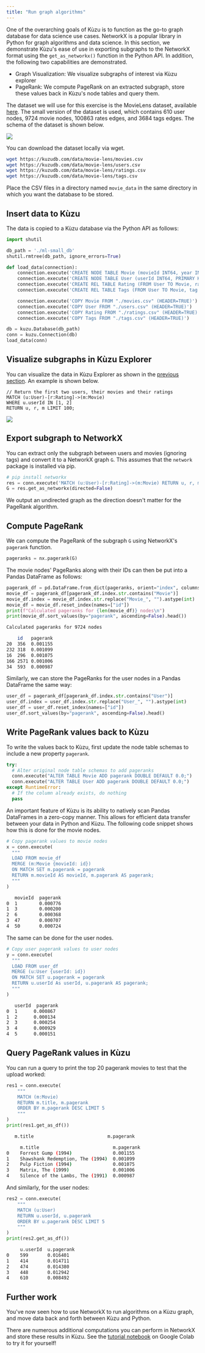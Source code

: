 ```yaml
---
title: "Run graph algorithms"
---
```


One of the overarching goals of Kùzu is to function as the go-to graph database for data science
use cases. NetworkX is a popular library in Python for graph algorithms and data science. In this
section, we demonstrate Kùzu's ease of use in exporting subgraphs to the NetworkX format using the
`get_as_networkx()` function in the Python API. In addition, the following two capabilities are
demonstrated.

- Graph Visualization: We visualize subgraphs of interest via Kùzu explorer
- PageRank: We compute PageRank on an extracted subgraph, store these values back in Kùzu's node
tables and query them.

The dataset we will use for this exercise is the MovieLens dataset, available [here](https://github.com/kuzudb/kuzudb.github.io/tree/main/data/movielens-sm).
The small version of the dataset is used, which contains 610 user nodes, 9724 movie nodes, 100863
 rates edges, and 3684 tags edges. The schema of the dataset is shown below.

![](/src/assets/img/graph-algorithms/movie-schema.png)

You can download the dataset locally via wget.

```bash
wget https://kuzudb.com/data/movie-lens/movies.csv
wget https://kuzudb.com/data/movie-lens/users.csv
wget https://kuzudb.com/data/movie-lens/ratings.csv
wget https://kuzudb.com/data/movie-lens/tags.csv
```

Place the CSV files in a directory named `movie_data` in the same directory in which you want the
database to be stored.

## Insert data to Kùzu

The data is copied to a Kùzu database via the Python API as follows:

```py
import shutil

db_path = './ml-small_db'
shutil.rmtree(db_path, ignore_errors=True)

def load_data(connection):
    connection.execute('CREATE NODE TABLE Movie (movieId INT64, year INT64, title STRING, genres STRING, PRIMARY KEY (movieId))')
    connection.execute('CREATE NODE TABLE User (userId INT64, PRIMARY KEY (userId))')
    connection.execute('CREATE REL TABLE Rating (FROM User TO Movie, rating DOUBLE, timestamp INT64)')
    connection.execute('CREATE REL TABLE Tags (FROM User TO Movie, tag STRING, timestamp INT64)')

    connection.execute('COPY Movie FROM "./movies.csv" (HEADER=TRUE)')
    connection.execute('COPY User FROM "./users.csv" (HEADER=TRUE)')
    connection.execute('COPY Rating FROM "./ratings.csv" (HEADER=TRUE)')
    connection.execute('COPY Tags FROM "./tags.csv" (HEADER=TRUE)')

db = kuzu.Database(db_path)
conn = kuzu.Connection(db)
load_data(conn)
```

## Visualize subgraphs in Kùzu Explorer

You can visualize the data in Kùzu Explorer as shown in the [previous section](./cypher-intro.mdx).
An example is shown below.

```cypher
// Return the first two users, their movies and their ratings
MATCH (u:User)-[r:Rating]->(m:Movie)
WHERE u.userId IN [1, 2]
RETURN u, r, m LIMIT 100;
```

![](/src/assets/img/graph-algorithms/movie-subgraph.png)

## Export subgraph to NetworkX

You can extract only the subgraph between users and movies (ignoring tags) and convert it to a
NetworkX graph `G`. This assumes that the `network` package is installed via pip.

```py
# pip install networkx
res = conn.execute('MATCH (u:User)-[r:Rating]->(m:Movie) RETURN u, r, m')
G = res.get_as_networkx(directed=False)
```
We output an undirected graph as the direction doesn't matter for the PageRank algorithm.

## Compute PageRank

We can compute the PageRank of the subgraph `G` using NetworkX's `pagerank` function.

```py
pageranks = nx.pagerank(G)
```

The movie nodes' PageRanks along with their IDs can then be put into a Pandas DataFrame as follows:

```py
pagerank_df = pd.DataFrame.from_dict(pageranks, orient="index", columns=["pagerank"])
movie_df = pagerank_df[pagerank_df.index.str.contains("Movie")]
movie_df.index = movie_df.index.str.replace("Movie_", "").astype(int)
movie_df = movie_df.reset_index(names=["id"])
print(f"Calculated pageranks for {len(movie_df)} nodes\n")
print(movie_df.sort_values(by="pagerank", ascending=False).head())
```

```sh
Calculated pageranks for 9724 nodes

    id   pagerank
20  356  0.001155
232 318  0.001099
16  296  0.001075
166 2571 0.001006
34  593  0.000987
```

Similarly, we can store the PageRanks for the user nodes in a Pandas DataFrame the same way:

```py
user_df = pagerank_df[pagerank_df.index.str.contains("User")]
user_df.index = user_df.index.str.replace("User_", "").astype(int)
user_df = user_df.reset_index(names=["id"])
user_df.sort_values(by="pagerank", ascending=False).head()
```

## Write PageRank values back to Kùzu

To write the values back to Kùzu, first update the node table schemas to include a new property
`pagerank`.

```py
try:
  # Alter original node table schemas to add pageranks
  conn.execute("ALTER TABLE Movie ADD pagerank DOUBLE DEFAULT 0.0;")
  conn.execute("ALTER TABLE User ADD pagerank DOUBLE DEFAULT 0.0;")
except RuntimeError:
  # If the column already exists, do nothing
  pass
```

An important feature of Kùzu is its ability to natively scan Pandas DataFrames in a zero-copy
manner. This allows for efficient data transfer between your data in Python and Kùzu. The following
code snippet shows how this is done for the movie nodes.

```py
# Copy pagerank values to movie nodes
x = conn.execute(
  """
  LOAD FROM movie_df
  MERGE (m:Movie {movieId: id})
  ON MATCH SET m.pagerank = pagerank
  RETURN m.movieId AS movieId, m.pagerank AS pagerank;
  """
)
```

```sh
   movieId  pagerank
0  1        0.000776
1  3        0.000200
2  6        0.000368
3  47       0.000707
4  50       0.000724
```

The same can be done for the user nodes.

```py
# Copy user pagerank values to user nodes
y = conn.execute(
  """
  LOAD FROM user_df
  MERGE (u:User {userId: id})
  ON MATCH SET u.pagerank = pagerank
  RETURN u.userId As userId, u.pagerank AS pagerank;
  """
)
```

```sh
   userId  pagerank
0  1      0.000867
1  2      0.000134
2  3      0.000254
3  4      0.000929
4  5      0.000151
```

## Query PageRank values in Kùzu

You can run a query to print the top 20 pagerank movies to test that the upload worked:

```py
res1 = conn.execute(
    """
    MATCH (m:Movie)
    RETURN m.title, m.pagerank
    ORDER BY m.pagerank DESC LIMIT 5
    """
)
print(res1.get_as_df())
```

```sh
   m.title                           m.pagerank
```

```sh
     m.title                           m.pagerank
0    Forrest Gump (1994)               0.001155
1    Shawshank Redemption, The (1994)  0.001099
2    Pulp Fiction (1994)               0.001075
3    Matrix, The (1999)                0.001006
4    Silence of the Lambs, The (1991)  0.000987
```

And similarly, for the user nodes:

```py
res2 = conn.execute(
    """
    MATCH (u:User)
    RETURN u.userId, u.pagerank
    ORDER BY u.pagerank DESC LIMIT 5
    """
)
print(res2.get_as_df())
```

```sh
     u.userId  u.pagerank
0    599       0.016401
1    414       0.014711
2    474       0.014380
3    448       0.012942
4    610       0.008492
```

## Further work

You've now seen how to use NetworkX to run algorithms on a Kùzu graph, and move data back and
forth between Kùzu and Python.

There are numerous additional computations you can perform in NetworkX and store these results
in Kùzu. See the [tutorial notebook](https://colab.research.google.com/drive/1_AK-CHELz0fLAc2RCPvPgD-R7-NGyrGu)
on Google Colab to try it for yourself!